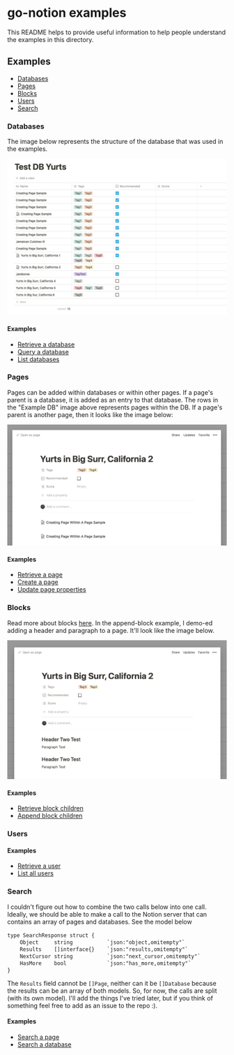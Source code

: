 # go-notion examples

This README helps to provide useful information to help people understand the examples in this directory.

## Examples

* [Databases](#databases)
* [Pages](#pages)
* [Blocks](#blocks)
* [Users](#users)
* [Search](#search)

### Databases

The image below represents the structure of the database that was used in the examples.

<img src="../../assets/example-database.png" alt="Example DB"/>

#### Examples

* [Retrieve a database](retrieve-database-example.go)
* [Query a database](query-database-example.go)
* [List databases](list-databases-example.go)

### Pages

Pages can be added within databases or within other pages. If a page's parent is a database, it is added as an entry to
that database. The rows in the "Example DB" image above represents pages within the DB. If a page's parent is another
page, then it looks like the image below:

<img src="../../assets/page-in-page-example.png" alt="Page within a page"/>

#### Examples

* [Retrieve a page](retrieve-page-example.go)
* [Create a page](create-page-example.go)
* [Update page properties](update-page-properties-example.go)

### Blocks

Read more about blocks [here](../../README.md#blocks). In the append-block example, I demo-ed adding a header and
paragraph to a page. It'll look like the image below.

<img src="../../assets/append-block-example.png" alt="Append block children"/>

#### Examples

* [Retrieve block children](retrieve-block-children-example.go)
* [Append block children](append-block-children-example.go)

### Users

#### Examples

* [Retrieve a user](retrieve-user-example.go)
* [List all users](list-users-example.go)

### Search

I couldn't figure out how to combine the two calls below into one call. Ideally, we should be able to make a call to the
Notion server that can contains an array of pages and databases. See the model below

```
type SearchResponse struct {
	Object     string           `json:"object,omitempty"`
	Results    []interface{}    `json:"results,omitempty"`
	NextCursor string           `json:"next_cursor,omitempty"`
	HasMore    bool             `json:"has_more,omitempty"`
}
```

The `Results` field cannot be `[]Page`, neither can it be `[]Database` because the results can be an array of both
models. So, for now, the calls are split (with its own model). I'll add the things I've tried later, but if you think of
something feel free to add as an issue to the repo :).

#### Examples

* [Search a page](search-example.go)
* [Search a database](search-example.go)
